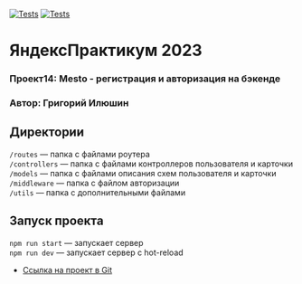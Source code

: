 [![Tests](../../actions/workflows/tests-13-sprint.yml/badge.svg)](../../actions/workflows/tests-13-sprint.yml) [![Tests](../../actions/workflows/tests-14-sprint.yml/badge.svg)](../../actions/workflows/tests-14-sprint.yml)
# ЯндексПрактикум 2023
### Проект14: Mesto - регистрация и авторизация на бэкенде
### Автор: Григорий Илюшин


## Директории

`/routes` — папка с файлами роутера  
`/controllers` — папка с файлами контроллеров пользователя и карточки   
`/models` — папка с файлами описания схем пользователя и карточки  
`/middleware` — папка с файлом авторизации  
`/utils` — папка с дополнительными файлами 

## Запуск проекта

`npm run start` — запускает сервер   
`npm run dev` — запускает сервер с hot-reload

* [Cсылка на проект в Git](https://github.com/IlushinGL/express-mesto-gha)
